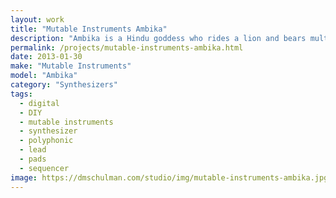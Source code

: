 ```yaml
---
layout: work
title: "Mutable Instruments Ambika"
description: "Ambika is a Hindu goddess who rides a lion and bears multiple weapons, but in the physical world the Mutable Instruments Ambika is a 6 voice DIY polyphonic synthesizer capable of bearing multiple filter types."
permalink: /projects/mutable-instruments-ambika.html
date: 2013-01-30
make: "Mutable Instruments"
model: "Ambika"
category: "Synthesizers"
tags:
  - digital
  - DIY
  - mutable instruments
  - synthesizer
  - polyphonic
  - lead
  - pads
  - sequencer
image: https://dmschulman.com/studio/img/mutable-instruments-ambika.jpg
---
```

